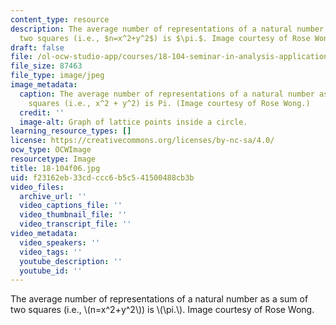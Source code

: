 ```yaml
---
content_type: resource
description: The average number of representations of a natural number as a sum of
  two squares (i.e., $n=x^2+y^2$) is $\pi.$. Image courtesy of Rose Wong.
draft: false
file: /ol-ocw-studio-app/courses/18-104-seminar-in-analysis-applications-to-number-theory-fall-2006/f23162eb33cdccc6b5c541500488cb3b_18-104f06.jpg
file_size: 87463
file_type: image/jpeg
image_metadata:
  caption: The average number of representations of a natural number as a sum of two
    squares (i.e., x^2 + y^2) is Pi. (Image courtesy of Rose Wong.)
  credit: ''
  image-alt: Graph of lattice points inside a circle.
learning_resource_types: []
license: https://creativecommons.org/licenses/by-nc-sa/4.0/
ocw_type: OCWImage
resourcetype: Image
title: 18-104f06.jpg
uid: f23162eb-33cd-ccc6-b5c5-41500488cb3b
video_files:
  archive_url: ''
  video_captions_file: ''
  video_thumbnail_file: ''
  video_transcript_file: ''
video_metadata:
  video_speakers: ''
  video_tags: ''
  youtube_description: ''
  youtube_id: ''
---
```

The average number of representations of a natural number as a sum of two squares (i.e., \\(n=x^2+y^2\\)) is \\(\\pi.\\). Image courtesy of Rose Wong.